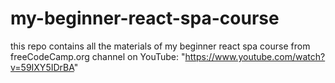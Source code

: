 # my-beginner-react-spa-course
this repo contains all the materials of my beginner react spa course from freeCodeCamp.org channel on YouTube: "https://www.youtube.com/watch?v=59IXY5IDrBA"
